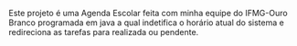 Este projeto é uma Agenda Escolar feita com minha equipe do IFMG-Ouro Branco programada em java a qual indetifica o horário atual do sistema e redireciona as tarefas para realizada ou pendente.
